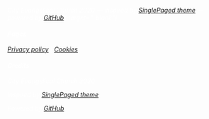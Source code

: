 <i class="fa fa-copyright" aria-hidden="true" style="color:white"> City Evangelical Church 2020
&mdash;
inspired by [SinglePaged theme](https://github.com/t413/SinglePaged)
&mdash;
powered by [GitHub](http://www.github.com){:target="_blank"} <i class="fa fa-github" aria-hidden="true" style="color:white"></i>


<div class="row features">
  <div class="col s12 m4 feature">
    <h4> Pages </h4>
    <p class="feature-description"><a href="/privacy">Privacy policy</a> | <a href="/cookies">Cookies</a></p>
  </div>
  <div class="col s12 m4 feature">
    <h4> Credits </h4>
    <p class="feature-description"><i class="fa fa-copyright" aria-hidden="true" style="color:white"></i> City Evangelical Church 2020</p>
    <p class="feature-description">Inspired by <a href="https://github.com/t413/SinglePaged" target="_blank">SinglePaged theme</a></p>
    <p class="feature-description">Powered by <a href="https://www.github.com" target="_blank">GitHub <i class="fa fa-github" aria-hidden="true" style="color:white"></i></a></p>
  </div>
</div>
